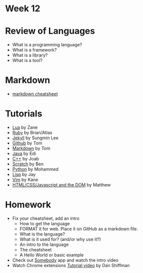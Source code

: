 # Week 12

# Review of Languages

* What is a programming language?
* What is a framework?
* What is a library?
* What is a tool?

# Markdown
* [markdown cheatsheet](markdown-cheatsheet.md)

# Tutorials
* [Lua](https://zanezee.github.io/Basic-HTML-Website/) by Zane
* [Ruby](https://docs.google.com/document/d/1KOgrH8OfeDhBVKYZaIVWz1lmouKCvC3TIzV4DCsY9cs/edit?usp=sharing) by Brian/Atlas
* [Jekyll](https://docs.google.com/document/d/1j-P71a0Vt53ZZ2YRnZjnz9QMbA1I7WrXZocVfJoY-_k/edit?usp=sharing) by Sungmin Lee
* [Github](https://github.com/gucheng0712/CheatSheet/blob/master/GitHub%20Cheat%20Sheet.pdf) by Tom
* [Markdown](https://github.com/gucheng0712/CheatSheet/blob/master/Markdown%20Cheat%20Sheet.pdf) by Tom
* [Java](https://github.com/gusflame/intermediatepro/blob/master/cheatsheat) by Edi
* [C++](https://docs.google.com/document/d/1mXaGx1IlhPup_foFPjYZzugtFWHhcqaeL6cj5RZ47aI/edit?usp=sharing) by Joab
* [Scratch](https://drive.google.com/file/d/1PsHW2ha8fXZ84YuxtD4f9zauAKXceugA/view?ts=5acd45ba) by Ben
* [Python](https://drive.google.com/file/d/140C17_mDMFuQr_VztDu6gWq7ojiOIZu4/view?ts=5acd45ae) by Mohammed 
* [Lisp](https://gist.github.com/JasonMetzner/faa12fe2201d2d11113142b079010be7) by Jay
* [Vim](https://gist.github.com/boyerk/8718ddbad8a6872b61aa7623dae234d9) by Kane
* [HTML/CSS/Javascript and the DOM](https://github.com/gonzalezm6/Cheat-Sheet) by Matthew

# Homework
* Fix your cheatsheet, add an intro
	* How to get the language
	* FORMAT it for web. Place it on GitHub as a markdown file.
	* What is the language?
	* What is it used for? (and/or why use it?)
	* An intro to the language
	* The cheatsheet
	* A Hello World or basic example
* Check out [Somebody](http://somebodyapp.com/) app and watch the intro video
* Watch Chrome extensions [Tutorial video](https://www.youtube.com/watch?v=hkOTAmmuv_4) by Dan Shiffman

